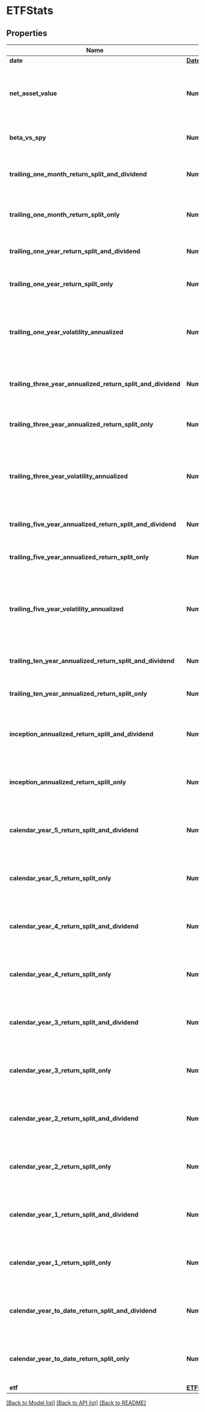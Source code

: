 # ETFStats

[//]: # (CLASS:IntrinioSDK::ETFStats)

[//]: # (KIND:object)

## Properties

[//]: # (START_DEFINITION)

Name | Type | Description
------------ | ------------- | -------------
**date** | [**Date**](Date.md) |  &nbsp;
**net_asset_value** | **Numeric** | The net asset value (NAV &#x3D; Total Assets - Total Liabilities) &nbsp;
**beta_vs_spy** | **Numeric** | Volatility this ETF is versus the SPY ETF &nbsp;
**trailing_one_month_return_split_and_dividend** | **Numeric** | Trailing one month return including dividends &nbsp;
**trailing_one_month_return_split_only** | **Numeric** | Trailing one month return excluding dividends &nbsp;
**trailing_one_year_return_split_and_dividend** | **Numeric** | Trailing one year return including dividends &nbsp;
**trailing_one_year_return_split_only** | **Numeric** | Trailing one year return excluding dividends &nbsp;
**trailing_one_year_volatility_annualized** | **Numeric** | Annualized standard deviation of daily price returns over trailing 252 trading days &nbsp;
**trailing_three_year_annualized_return_split_and_dividend** | **Numeric** | Trailing three year return including dividends &nbsp;
**trailing_three_year_annualized_return_split_only** | **Numeric** | Trailing three year return excluding dividends &nbsp;
**trailing_three_year_volatility_annualized** | **Numeric** | Annualized standard deviation of daily price returns over trailing 756 trading days &nbsp;
**trailing_five_year_annualized_return_split_and_dividend** | **Numeric** | Trailing five year return including dividends &nbsp;
**trailing_five_year_annualized_return_split_only** | **Numeric** | Trailing five year return excluding dividends &nbsp;
**trailing_five_year_volatility_annualized** | **Numeric** | Annualized standard  deviation  of  daily  price  returns  over  trailing 1260 trading days &nbsp;
**trailing_ten_year_annualized_return_split_and_dividend** | **Numeric** | Trailing ten year return including dividends &nbsp;
**trailing_ten_year_annualized_return_split_only** | **Numeric** | Trailing ten year return excluding dividends &nbsp;
**inception_annualized_return_split_and_dividend** | **Numeric** | Annualized return including dividends since inception &nbsp;
**inception_annualized_return_split_only** | **Numeric** | Annualized return excluding dividends since inception &nbsp;
**calendar_year_5_return_split_and_dividend** | **Numeric** | Five years ago calendar year return including dividends &nbsp;
**calendar_year_5_return_split_only** | **Numeric** | Five years ago calendar year return excluding dividends &nbsp;
**calendar_year_4_return_split_and_dividend** | **Numeric** | Four years ago calendar year return including dividends &nbsp;
**calendar_year_4_return_split_only** | **Numeric** | Four years ago calendar year return excluding dividends &nbsp;
**calendar_year_3_return_split_and_dividend** | **Numeric** | Three years ago calendar year return including dividends &nbsp;
**calendar_year_3_return_split_only** | **Numeric** | Three years ago calendar year return excluding dividends &nbsp;
**calendar_year_2_return_split_and_dividend** | **Numeric** | Two years ago calendar year return including dividends &nbsp;
**calendar_year_2_return_split_only** | **Numeric** | Two years ago calendar year return excluding dividends &nbsp;
**calendar_year_1_return_split_and_dividend** | **Numeric** | One year ago calendar year return including dividends &nbsp;
**calendar_year_1_return_split_only** | **Numeric** | One year ago calendar year return excluding dividends &nbsp;
**calendar_year_to_date_return_split_and_dividend** | **Numeric** | Calendar year to date (YTD) return including dividends &nbsp;
**calendar_year_to_date_return_split_only** | **Numeric** | Calendar year to date (YTD) return excluding dividends &nbsp;
**etf** | [**ETFSummary**](ETFSummary.md) |  &nbsp;

[//]: # (END_DEFINITION)


[//]: # (CONTAINED_CLASS:IntrinioSDK::Date)


[//]: # (CONTAINED_CLASS:IntrinioSDK::ETFSummary)


[[Back to Model list]](../README.md#documentation-for-models) [[Back to API list]](../README.md#documentation-for-api-endpoints) [[Back to README]](../README.md)


